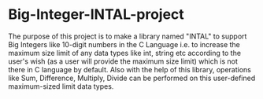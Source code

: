 # Big-Integer-INTAL-project
The purpose of this project is to make a library named "INTAL" to support Big Integers like 10-digit numbers in the C Language i.e. to increase the maximum size limit of any data types like int, string etc according to the user's wish (as a user will provide the maximum size limit) which is not there in C language by default. Also with the help of this library, operations like Sum, Difference, Multiply, Divide can be performed on this user-defined maximum-sized limit data types.

